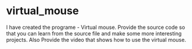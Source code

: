 # virtual_mouse
I have created the programe - Virtual mouse.
Provide the source code so that you can learn from the source file and make some more interesting projects.
Also Provide the video that shows how to use the virtual mouse.
